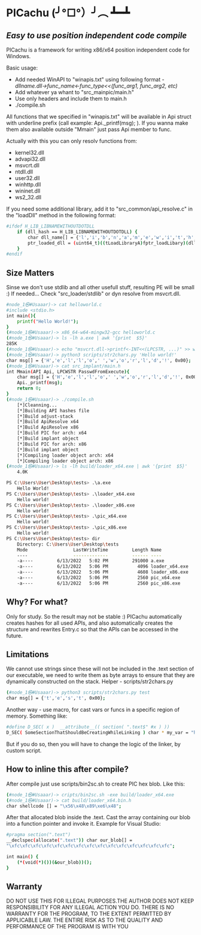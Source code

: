 # PICachu     (╯°□°）╯︵ ┻━┻

## _Easy to use position independent code compile_
PICachu is a framework for writing x86/x64 position independent code for Windows.

Basic usage:
- Add needed WinAPI to "winapis.txt" using following format - *dllname.dll->func_name<-func_type<<(func_arg1, func_arg2, etc)*
- Add whatever ya whant to "src_mainpic/main.h"
- Use only headers and include them to main.h
- ./compile.sh

All functions that we specified in "winapis.txt" will be available in Api struct with underline prefix (call example: Api._printf(msg); ).
If you wanna make them also available outside "Mmain" just pass Api member to func.

Actually with this you can only resolv functions from:
- kernel32.dll
- advapi32.dll
- msvcrt.dll
- ntdll.dll
- user32.dll
- winhttp.dll
- wininet.dll
- ws2_32.dll

If you need some additional library, add it to "src_common/api_resolve.c" in the "loadDll" method in the following format:
```sh
#ifdef H_LIB_LIBNAMEWITHOUTDOTDLL
    if (dll_hash == H_LIB_LIBNAMEWITHOUTDOTDLL) {
	    char dll_name[] = {'l','i','b','n','a','m','e','w','i','t','h','o','u','t','d','o','t','d','l','l','.','d','l','l', 0x00};
	    ptr_loaded_dll = (uint64_t)((tLoadLibraryA)fptr_loadLibary)(dll_name);
    }
#endif
```
## Size Matters
Sinse we don't use stdlib and all other usefull stuff, resulting PE will be small :)
If needed... Check "src_loader/stdlib" or dyn resolve from msvcrt.dll.
```sh
#node_1㉿#Usaaar)-> cat helloworld.c 
#include <stdio.h>
int main(){
	printf("Hello World!");
}    
(#node_1㉿#Usaaar)-> x86_64-w64-mingw32-gcc helloworld.c                                                                                                      
(#node_1㉿#Usaaar)-> ls -lh a.exe | awk '{print  $5}'   
285K
(#node_1㉿#Usaaar)-> echo "msvcrt.dll->printf<-INT<<(LPCSTR, ...)" >> winapis.txt 
(#node_1㉿#Usaaar)-> python3 scripts/str2chars.py 'Hello world!'
char msg[] = {'H','e','l','l','o',' ','w','o','r','l','d','!', 0x00};
(#node_1㉿#Usaaar)-> cat src_implant/main.h 
int Mmain(API Api, LPCWSTR PasswdFromExecute){
    char msg[] = {'H','e','l','l','o',' ','w','o','r','l','d','!', 0x00};
    Api._printf(msg);
    return 0;
}
(#node_1㉿#Usaaar)-> ./compile.sh 
	[*]Cleanning...
	[*]Building API hashes file
	[*]Build adjust-stack
	[*]Build ApiResolve x64
	[*]Build ApiResolve x86
	[*]Build PIC for arch: x64
	[*]Build implant object
	[*]Build PIC for arch: x86
	[*]Build implant object
	[*]Compiling loader object arch: x64
	[*]Compiling loader object arch: x86
(#node_1㉿#Usaaar)-> ls -lh build/loader_x64.exe | awk '{print  $5}'    
	4.0K
```

```sh
PS C:\Users\User\Desktop\tests> .\a.exe
	Hello World!
PS C:\Users\User\Desktop\tests> .\loader_x64.exe
	Hello world!
PS C:\Users\User\Desktop\tests> .\loader_x86.exe
	Hello world!
PS C:\Users\User\Desktop\tests> .\pic_x64.exe
	Hello world!
PS C:\Users\User\Desktop\tests> .\pic_x86.exe
	Hello world!
PS C:\Users\User\Desktop\tests> dir
    Directory: C:\Users\User\Desktop\tests
	Mode                 LastWriteTime         Length Name
	----                 -------------         ------ ----
	-a----         6/13/2022   5:02 PM         291000 a.exe
	-a----         6/13/2022   5:06 PM           4096 loader_x64.exe
	-a----         6/13/2022   5:06 PM           4608 loader_x86.exe
	-a----         6/13/2022   5:06 PM           2560 pic_x64.exe
	-a----         6/13/2022   5:06 PM           2560 pic_x86.exe
```
## Why? For what?
Only for study. So the result may not be stable :)
PICachu automatically creates hashes for all used APIs, and also automatically creates the structure and rewrites Entry.c so that the APIs can be accessed in the future.

## Limitations
We cannot use strings since these will not be included in the .text section of our executable, we need to write them as byte arrays to ensure that they are dynamically constructed on the stack.
Helper - scripts/str2chars.py
```sh
(#node_1㉿#Usaaar)-> python3 scripts/str2chars.py test
char msg[] = {'t','e','s','t', 0x00};
```
Another way - use macro, for cast vars or funcs in a specific region of memory.
Something like:
```sh
#define D_SEC( x )	__attribute__(( section( ".text$" #x ) ))
D_SEC( SomeSectionThatShouldBeCreatingWhileLinking ) char * my_var = "hehehe";
```
But if you do so, then you will have to change the logic of the linker, by custom script.
## How to inline this after compile?
After compile just use scripts/bin2sc.sh to create PIC hex blob. Like this:
```sh
(#node_1㉿#Usaaar)-> cripts/bin2sc.sh -exe build/loader_x64.exe 
(#node_1㉿#Usaaar)-> cat build/loader_x64.bin.h
char shellcode [] = "\x56\x48\x89\xe6\x48";
```
After that allocated blob inside the .text. Cast the array containing our blob into a function pointer and invoke it.
Example for Visual Studio:
```sh
#pragma section(".text")
__declspec(allocate(".text")) char our_blob[] =
"\xfc\xfc\xfc\xfc\xfc\xfc\xfc\xfc\xfc\xfc\xfc\xfc\xfc\xfc\xfc";

int main() {
    (*(void(*)())(&our_blob))();
}
```
## Warranty
DO NOT USE THIS FOR ILLEGAL PURPOSES.THE AUTHOR DOES NOT KEEP RESPONSIBILITY FOR ANY ILLEGAL ACTION YOU DO.
THERE IS NO WARRANTY FOR THE PROGRAM, TO THE EXTENT PERMITTED BY APPLICABLE LAW. 
THE ENTIRE RISK AS TO THE QUALITY AND PERFORMANCE OF THE PROGRAM IS WITH YOU

